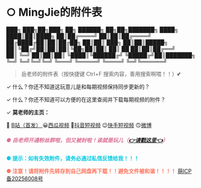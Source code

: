 # ○ MingJie的附件表


███╗   ███╗██╗███╗   ██╗ ██████╗           ██╗██╗███████╗
████╗ ████║██║████╗  ██║██╔════╝           ██║██║██╔════╝
██╔████╔██║██║██╔██╗ ██║██║  ███╗         ██║██║█████╗  
██║╚██╔╝██║██║██║╚██╗██║██║   ██║     ██   ██║██║██╔══╝  
██║ ╚═╝ ██║██║██║ ╚████║╚██████╔╝     ╚█████╔╝██║███████╗
╚═╝     ╚═╝╚═╝╚═╝  ╚═══╝ ╚═════╝       ╚════╝ ╚═╝╚══════╝






> 岳老师的附件表（按快捷键 Ctrl+F 搜索内容，善用搜索啊喂！！）💕

✓ 什么？你还不知道这玩意儿是和每期视频保持同步更新的？

✓ 什么？你还不知道可以方便的在这里查阅并下载每期视频的附件？

✓ **莫老师的主页：**

🙂 [B站（首发） ](https://space.bilibili.com/1995424953)  😀[西瓜视频](https://www.ixigua.com/home/303878777609358)  🤣[抖音短视频](https://v.douyin.com/MYjf1JM/)  😉[快手短视频](https://v.kuaishou.com/mRpRYy)  🙃[微博](https://weibo.com/u/7826133162)  

#####  <font color="#DB7093">● 岳老师开通粉丝群啦，但又被封啦！诶就是玩儿（[👉请戳这里👈](https://ooo.0x0.ooo/2024/05/04/OplMkB.jpg)）</font>


**<font color="#00CAE1">● 提示：如有失效附件，请务必通过私信反馈给我！！！</font>**

**<font color="#FF725C">● 注意！请将附件先转存到自己网盘再下载！！避免文件被和谐！！！！</font>**
<a href="https://icp.gov.moe/?keyword=20256008" target="_blank">萌ICP备20256008号</a>
